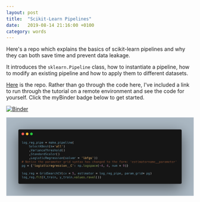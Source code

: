 ```yaml
---
layout: post
title:  "Scikit-Learn Pipelines"
date:   2019-08-14 21:16:00 +0100
category: words
---
```


[repo-link]: https://github.com/DanielTemesgen/python-workshops

[binder-link]: https://mybinder.org/v2/gh/DanielTemesgen/python-workshops/master?urlpath=lab/tree/pipelines/pipelines.ipynb

Here's a repo which explains the basics of scikit-learn pipelines and why they can both save time and prevent data leakage.

It introduces the `sklearn.Pipeline` class, how to instantiate a pipeline, how to modify an existing pipeline and how to apply them to different datasets.

[Here][repo-link] is the repo. Rather than go through the code here, I've included a link to run through the tutorial on a remote environment and see the code for yourself. Click the myBinder badge below to get started.

[![Binder](https://mybinder.org/badge_logo.svg)][binder-link]

![code-preview](/../assets/images/scikit-learn-pipelines-code-preview.png)

